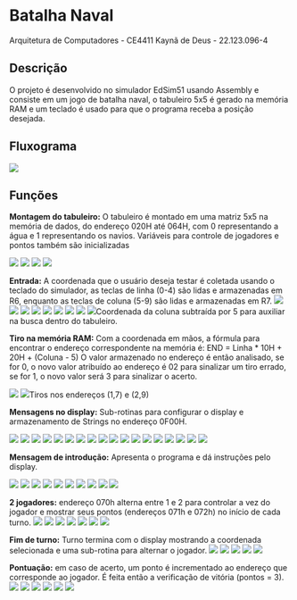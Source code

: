 # Batalha Naval
Arquitetura de Computadores - CE4411
Kaynã de Deus - 22.123.096-4
## Descrição
O projeto é desenvolvido no simulador EdSim51 usando Assembly e consiste em um jogo de batalha naval, o tabuleiro 5x5 é gerado na memória RAM e um teclado é usado para que o programa receba a posição desejada.

## Fluxograma
<img src="img/_Fluxograma.png"> 

## Funções
**Montagem do tabuleiro:** O tabuleiro é montado em uma matriz 5x5 na memória de dados, do endereço 020H até 064H, com 0 representando a água e 1 representando os navios. Variáveis para controle de jogadores e pontos também são inicializadas

<img src="img/1.png"/>
<img src="img/2.png"/>
<img src="img/3.png"/>
<img src="img/4.png"/>

**Entrada:** A coordenada que o usuário deseja testar é coletada usando o teclado do simulador, as teclas de linha (0-4) são lidas e armazenadas em R6, enquanto as teclas de coluna (5-9) são lidas e armazenadas em R7.
<img src="img/5.png"/>
<img src="img/6.png"/>
<img src="img/7.png"/>
<img src="img/8.png"/>
<img src="img/9.png"/>
<img src="img/10.png"/>
<img src="img/11.png"/>
<img src="img/12.png"/>
<img src="img/13.png"/>Coordenada da coluna subtraída por 5 para auxiliar na busca dentro do tabuleiro.

**Tiro na memória RAM:** Com a coordenada em mãos, a fórmula para encontrar o endereço correspondente na memória é:
END = Linha * 10H + 20H + (Coluna - 5)
O valor armazenado no endereço é então analisado, se for 0, o novo valor atribuído ao endereço é 02 para sinalizar um tiro errado, se for 1, o novo valor será 3 para sinalizar o acerto. 


<img src="img/14.png"/>
<img src="img/15.png"/>Tiros nos endereços (1,7) e (2,9)


**Mensagens no display:** Sub-rotinas para configurar o display e armazenamento de Strings no endereço 0F00H.

<img src="img/16.png"/>
<img src="img/17.png"/>
<img src="img/18.png"/>
<img src="img/19.png"/>
<img src="img/20.png"/>
<img src="img/21.png"/>
<img src="img/22.png"/>
<img src="img/23.png"/>
<img src="img/24.png"/>
<img src="img/25.png"/>
<img src="img/26.png"/>
<img src="img/27.png"/>
<img src="img/28.png"/>
<img src="img/29.png"/>
<img src="img/30.png"/>
<img src="img/31.png"/>
<img src="img/32.png"/>
<img src="img/33.png"/>

**Mensagem de introdução:** Apresenta o programa e dá instruções pelo display.

<img src="img/34.png"/>
<img src="img/35.png"/>
<img src="img/36.png"/>
<img src="img/37.png"/>
<img src="img/38.png"/>
<img src="img/39.png"/>
<img src="img/40.png"/>
<img src="img/41.png"/>
<img src="img/42.png"/>
<img src="img/43.png"/>

**2 jogadores:** endereço 070h alterna entre 1 e 2 para controlar a vez do jogador e mostrar seus pontos (endereços 071h e 072h) no início de cada turno.
<img src="img/44.png"/>
<img src="img/45.png"/>
<img src="img/46.png"/>
<img src="img/47.png"/>
<img src="img/48.png"/>
<img src="img/49.png"/>
<img src="img/50.png"/>

**Fim de turno:** Turno termina com o display mostrando a coordenada selecionada e uma sub-rotina para alternar o jogador.
<img src="img/51.png"/>
<img src="img/52.png"/>
<img src="img/53.png"/>
<img src="img/54.png"/>
<img src="img/55.png"/>

**Pontuação:** em caso de acerto, um ponto é incrementado ao endereço que corresponde ao jogador. É feita então a verificação de vitória (pontos = 3).
<img src="img/56.png"/>
<img src="img/57.png"/>
<img src="img/58.png"/>
<img src="img/59.png"/>
<img src="img/60.png"/>
<img src="img/61.png"/>



